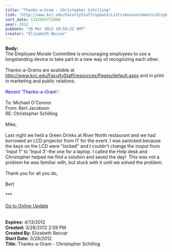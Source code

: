 ```yaml
---
title: "Thanks-a-Gram - Christopher Schilling"
link: "http://www.kcc.edu/FacultyStaff/update/Lists/Announcements/DispForm.aspx?ID=649"
sort_date: 1332964772000
year: 2012
pubDate: "28 Mar 2012 19:59:32 GMT"
creator: "Elizabeth Becvar"
---
```


<div><b>Body:</b> <div class="ExternalClass65895EAEB45947478753EE5D6FD3F7A4">
<div>The Employee Morale Committee is encouraging employees to use a longstanding device to take part in a new way of recognizing each other. </div>
<div> </div>
<div>Thanks-a-Grams are available at <a href="/FacultyStaff/resources/Pages/default.aspx">http://www.kcc.edu/FacultyStaff/resources/Pages/default.aspx</a> and in print in marketing and public relations. </div>
<div> </div>
<div><font color="#0000ff">Recent 'Thanks-a-Gram':</font></div>
<div><br />To: Michael O'Connor<br />From: Bert Jacobson<br />RE: Christopher Schilling<br /> <br />Mike,</div>
<div> </div>
<div>Last night we held a Green Drinks at River North restaurant and we had borrowed an LCD projector from IT for the event. I was panicked because the keys on the LCD were &quot;locked&quot; and I couldn't change the inoput from 'Input 1&quot; to 'Input 3'-the one for a laptop. I called the Help desk and Christopher helped me find a solution and saved the day!  This was not a problem he was familiar with, but stuck with it until we solved the problem.</div>
<div> </div>
<div>Thank you for all you do,</div>
<div> </div>
<div>Bert </div>
<div> </div>
<div>***</div>
<div> </div>
<div><a href="/FacultyStaff/update/Pages/dailyupdate.aspx">Go to Online Update</a></div>
<div> </div>
<div> </div></div></div>
<div><b>Expires:</b> 4/13/2012</div>
<div><b>Created:</b> 3/28/2012 2:59 PM</div>
<div><b>Created By:</b> Elizabeth Becvar</div>
<div><b>Start Date:</b> 3/28/2012</div>
<div><b>Title:</b> Thanks-a-Gram - Christopher Schilling</div>
